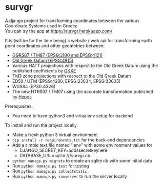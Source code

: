 # survgr  
A django project for transforming coordinates between the various Coordinate Systems used in Greece.  
You can try the app at https://survgr.herokuapp.com/ 

It is (will be for the time being) a website / web api for transforming earth point coordinates and other geometries between:  
* [GGRS87 / TM87 (EPSG:2100 and EPSG:4121)](http://spatialreference.org/ref/epsg/ggrs87-greek-grid/)
* [Old Greek Datum (EPSG:4815)](http://spatialreference.org/ref/epsg/4815/)  
* Various HATT projections with respect to the Old Greek Datum  using the published coefficients by [OKXE](http://www.okxe.gr/el/)  
* TM3 zone projections with respect to the Old Greek Datum  
* ED50 / UTM (EPSG:4230, EPSG:23034, EPSG:23035) 
* WGS84 (EPSG:4326)  
* The new HTRS07 / TM07 using the accurate transformation published by [Hepos](http://www.hepos.gr/)  

Prerequisites:
* You need to have python3 and virtualenv setup for backend

To install and run the project locally:  
* Make a fresh python 3 virtual environment
* `pip install -r requirements.txt` for the back-end dependencies
* Add a simple text file named ".env" with some environment values for
  - DJANGO_SECRET_KEY=addasecretkeyhere
  - DATABASE_URL=sqlite:///survgr.db
* `python manage.py migrate` to create an sqlite db with some initial data
* Run `python manage.py test` for testing
* Run `python manage.py collectstatic` 
* Run `python manage.py runserver` to run the server locally
